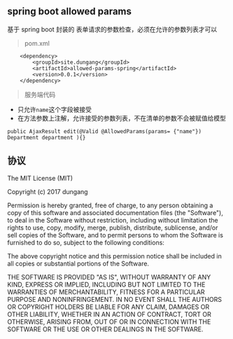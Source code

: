 spring boot allowed params
--

基于 spring boot 封装的 表单请求的参数检查，必须在允许的参数列表才可以

> pom.xml

```
	<dependency>
		<groupId>site.dungang</groupId>
		<artifactId>allowed-params-spring</artifactId>
		<version>0.0.1</version>
	</dependency>
```

> 服务端代码

* 只允许`name`这个字段被接受
* 在方法参数上注解，允许接受的参数列表，不在清单的参数不会被赋值给模型

```
public AjaxResult edit(@Valid @AllowedParams(params= {"name"}) Department department ){}
```

## 协议

The MIT License (MIT)

Copyright (c) 2017 dungang

Permission is hereby granted, free of charge, to any person obtaining a copy of
this software and associated documentation files (the "Software"), to deal in
the Software without restriction, including without limitation the rights to
use, copy, modify, merge, publish, distribute, sublicense, and/or sell copies of
the Software, and to permit persons to whom the Software is furnished to do so,
subject to the following conditions:

The above copyright notice and this permission notice shall be included in all
copies or substantial portions of the Software.

THE SOFTWARE IS PROVIDED "AS IS", WITHOUT WARRANTY OF ANY KIND, EXPRESS OR
IMPLIED, INCLUDING BUT NOT LIMITED TO THE WARRANTIES OF MERCHANTABILITY, FITNESS
FOR A PARTICULAR PURPOSE AND NONINFRINGEMENT. IN NO EVENT SHALL THE AUTHORS OR
COPYRIGHT HOLDERS BE LIABLE FOR ANY CLAIM, DAMAGES OR OTHER LIABILITY, WHETHER
IN AN ACTION OF CONTRACT, TORT OR OTHERWISE, ARISING FROM, OUT OF OR IN
CONNECTION WITH THE SOFTWARE OR THE USE OR OTHER DEALINGS IN THE SOFTWARE.
